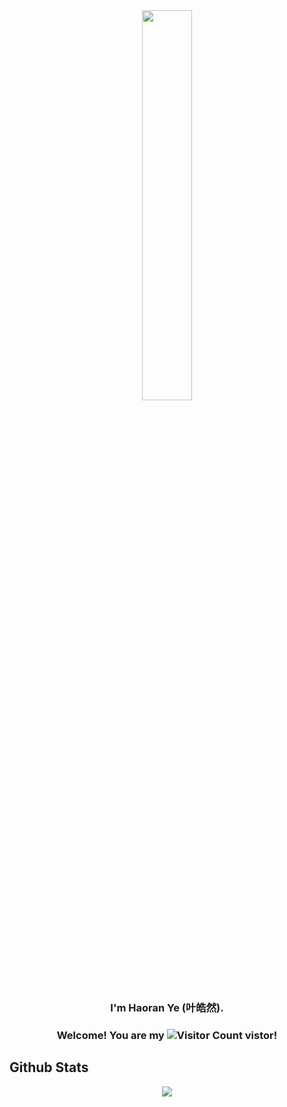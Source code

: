 <div align="center">
<img src="https://rishavanand.github.io/static/images/greetings.gif" align="center" style="width: 40%" />
</div>  
  

### <div align="center">I'm Haoran Ye (叶皓然).</div>  
### <div align="center"> Welcome! You are my ![Visitor Count](https://profile-counter.glitch.me/Haoran-Ye/count.svg) vistor! </div>  
  
## Github Stats  
<div align="center"><img src="https://github-readme-stats.vercel.app/api?username=Haoran-Ye&show_icons=true&count_private=true&hide_border=true" align="center" /></div>  



<!--
**Haoran-Ye/Haoran-Ye** is a ✨ _special_ ✨ repository because its `README.md` (this file) appears on your GitHub profile.

Here are some ideas to get you started:

- 🔭 I’m currently working on ...
- 🌱 I’m currently learning ...
- 👯 I’m looking to collaborate on ...
- 🤔 I’m looking for help with ...
- 💬 Ask me about ...
- 📫 How to reach me: ...
- 😄 Pronouns: ...
- ⚡ Fun fact: ...
-->
